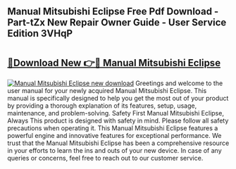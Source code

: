 ## Manual Mitsubishi Eclipse Free Pdf Download - Part-tZx New Repair Owner Guide - User Service Edition 3VHqP

# <h2><a href="http://bc48990.oget.top/?id=Manual+Mitsubishi+Eclipse">🔗Download New 👉🔴 Manual Mitsubishi Eclipse</a></h2>

[![Manual Mitsubishi Eclipse new download](https://i.imgur.com/5g1atiW.png)](http://bc48990.oget.top/?id=Manual+Mitsubishi+Eclipse)
Greetings and welcome to the user manual for your newly acquired Manual Mitsubishi Eclipse. This manual is specifically designed to help you get the most out of your product by providing a thorough explanation of its features, setup, usage, maintenance, and problem-solving. Safety First Manual Mitsubishi Eclipse, Always This product is designed with safety in mind. Please follow all safety precautions when operating it. This Manual Mitsubishi Eclipse features a powerful engine and innovative features for exceptional performance. We trust that the Manual Mitsubishi Eclipse has been a comprehensive resource in your efforts to learn the ins and outs of your new device. In case of any queries or concerns, feel free to reach out to our customer service.
